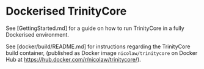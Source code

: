 # Dockerised TrinityCore

See [GettingStarted.md] for a guide on how to run TrinityCore in a fully
Dockerised environment.

See [docker/build/README.md] for instructions regarding the TrinityCore build
container, (published as Docker image `nicolaw/trinitycore` on Docker Hub at
https://hub.docker.com/r/nicolaw/trinitycore/).

